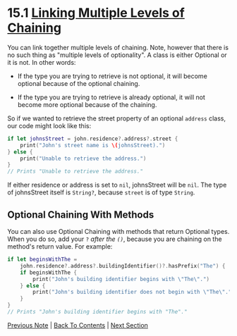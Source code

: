 # 15.1 [Linking Multiple Levels of Chaining](https://developer.apple.com/library/content/documentation/Swift/Conceptual/Swift_Programming_Language/OptionalChaining.html#//apple_ref/doc/uid/TP40014097-CH21-ID252)

You can link together multiple levels of chaining. Note, however that there is no such thing as "multiple levels of optionality". A class is either Optional or it is not. In other words:

* If the type you are trying to retrieve is not optional, it will become optional because of the optional chaining.

* If the type you are trying to retrieve is already optional, it will not become more optional because of the chaining.

So if we wanted to retrieve the street property of an optional `address` class, our code might look like this:

```Swift
if let johnsStreet = john.residence?.address?.street {
    print("John's street name is \(johnsStreet).")
} else {
    print("Unable to retrieve the address.")
}
// Prints "Unable to retrieve the address."
```

If either residence or address is set to `nil`, johnsStreet will be `nil`. The type of johnsStreet itself is `String?`, because `street` is of type `String`.

## Optional Chaining With Methods

You can also use Optional Chaining with methods that return Optional types. When you do so, add your `?` *after the `()`*, because you are chaining on the method's return value. For example:

```Swift
if let beginsWithThe =
    john.residence?.address?.buildingIdentifier()?.hasPrefix("The") {
    if beginsWithThe {
        print("John's building identifier begins with \"The\".")
    } else {
        print("John's building identifier does not begin with \"The\".")
    }
}
// Prints "John's building identifier begins with "The"."
```

[Previous Note](../15%20-%20Optional%20Chaining/15.0%20-%20Optional%20Chaining.md) | [Back To Contents](https://github.com/Firanus/swift-language-guide-notes) |  [Next Section](../16%20-%20Nested%20Types/16.0%20-%20Nested%20Types.md)